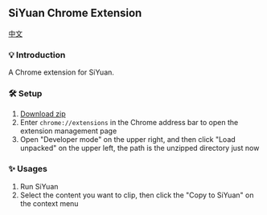 ## SiYuan Chrome Extension 

[中文](https://github.com/siyuan-note/siyuan-chrome/blob/main/README_zh_CN.md)

### 💡 Introduction

A Chrome extension for SiYuan.

### 🛠️ Setup

1. [Download zip](https://github.com/siyuan-note/chrome-web-clipper/archive/refs/heads/main.zip)
2. Enter `chrome://extensions` in the Chrome address bar to open the extension management page
3. Open "Developer mode" on the upper right, and then click "Load unpacked" on the upper left, the path is the unzipped directory just now

### ✨  Usages

1. Run SiYuan
2. Select the content you want to clip, then click the "Copy to SiYuan" on the context menu
